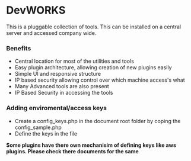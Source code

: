 # DevWORKS

This is a pluggable collection of tools. This can be installed on a central server and accessed company wide.

### Benefits
+ Central location for most of the utilities and tools
+ Easy plugin architecture, allowing creation of new plugins easily
+ Simple UI and responsive structure
+ IP based security allowing control over which machine access's what
+ Many Advanced tools are also present
+ IP Based Security in accessing the tools


### Adding enviromental/access keys
+ Create a config_keys.php in the document root folder by coping the config_sample.php
+ Define the keys in the file

**Some plugins have there own mechanisim of defining keys like aws plugins. Please check there documents for the same**